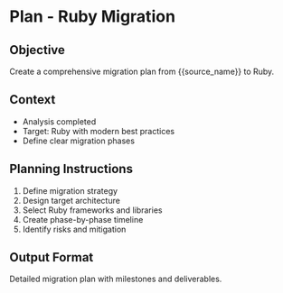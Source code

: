 # Plan - Ruby Migration

## Objective
Create a comprehensive migration plan from {{source_name}} to Ruby.

## Context
- Analysis completed
- Target: Ruby with modern best practices
- Define clear migration phases

## Planning Instructions
1. Define migration strategy
2. Design target architecture
3. Select Ruby frameworks and libraries
4. Create phase-by-phase timeline
5. Identify risks and mitigation

## Output Format
Detailed migration plan with milestones and deliverables.
